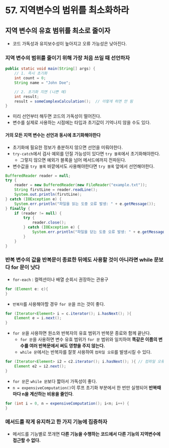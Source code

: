 # 57. 지역변수의 범위를 최소화하라
## 지역 변수의 유효 범위를 최소로 줄이자
- 코드 가독성과 유지보수성이 높아지고 오류 가능성은 낮아진다.

### 지역 변수의 범위를 줄이기 위해 **가장 처음 쓰일 때 선언하자**
```java
public static void main(String[] args) {
	// 1. 즉시 초기화
	int count = 0;
	String name = "John Doe";

	// 2. 초기화 지연 (나쁜 예)
	int result;
	result = someComplexCalculation();  // 이렇게 하면 안 됨
}
```
- 미리 선언부터 해두면 코드의 가독성이 떨어진다.
- 변수를 실제로 사용하는 시점에는 타입과 초기값이 기억나지 않을 수도 있다.

#### 거의 모든 지역 변수는 선언과 동시에 초기화해야한다
- 초기화에 필요한 정보가 충분하지 않으면 선언을 미뤄야한다.
- `try-catch`에서 검사 예외를 던질 가능성이 있다면 `try 블록`에서 초기화해야한다.
  - 그렇지 않으면 예외가 블록을 넘어 메서드에까지 전파된다.
- 변수값을 `try 블록` 바깥에서도 사용해야한다면 `try 블록` 앞에서 선언해야한다.
```java
BufferedReader reader = null;
try {
	reader = new BufferedReader(new FileReader("example.txt"));
	String firstLine = reader.readLine();
	System.out.println(firstLine);
} catch (IOException e) {
	System.err.println("파일을 읽는 도중 오류 발생: " + e.getMessage());
} finally {
	if (reader != null) {
		try {
			reader.close();
		} catch (IOException e) {
			System.err.println("파일을 닫는 도중 오류 발생: " + e.getMessage());
		}
	}
}
```

### 반복 변수의 값을 반복문이 종료한 뒤에도 사용할 것이 아니라면 while 문보다 for 문이 낫다
- `for-each` : 컬렉션이나 배열 순회시 권장하는 관용구
```java
for (Element e: c){
}
```
- `반복자`를 사용해야할 경우 `for 문`을 쓰는 것이 좋다.
```java
for (Iterator<Element> i = c.iterator(); i.hasNext(); ){
	Element e = i.next();
}
```

- `for 문`을 사용하면 원소와 반복자의 유효 범위가 반복문 종료와 함께 끝난다.
  - `for 문`을 사용하면 변수 유효 범위가 `for 문` 범위와 일치하여 **똑같은 이름의 변수를 여러 반복문에서 써도 영향을 주지 않는다.**
  - `while 문`에서는 반복자를 잘못 사용하여 `컴파일 오류`를 발생시킬 수 있다.
```java
for (Iterator<Element> i2 = c2.iterator(); i.hasNext(); ){ // 컴파일 오류
	Element e2 = i2.next();
}
```

- `for 문`은 `while 문`보다 짧아서 가독성이 좋다.
- `n = expensiveComputation()`이 루프 초기화 부분에서 한 번만 실행되어 **반복때마다 n을 계산하는 비용을 줄인다**.
```java
for (int i = 0, n = expensiveComputation(); i<n; i++) {
}
```

### 메서드를 작게 유지하고 한 가지 기능에 집중하자
- 메서드를 기능별로 쪼개면 **다른 기능을 수행하는 코드에서 다른 기능의 지역변수에 접근할 수 없다.**

